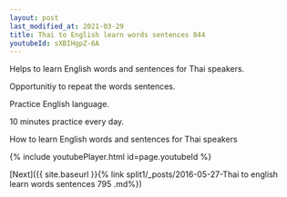 ```yaml
---
layout: post
last_modified_at: 2021-03-29
title: Thai to English learn words sentences 844 
youtubeId: sXBIHgpZ-6A
---
```

 
 
Helps to learn English words and sentences for Thai speakers.

Opportunitiy to repeat the words sentences. 

Practice English language. 
 
10 minutes practice every day. 
 
How to learn English words and sentences for Thai speakers 
 
{% include youtubePlayer.html id=page.youtubeId %}
 
 
[Next]({{ site.baseurl }}{% link  split1/_posts/2016-05-27-Thai to english learn words sentences 795 .md%})
 
